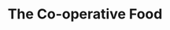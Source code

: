 ---
title: "The Co-operative Food"
url: /keighley/the-co-operative-food-victoria-road/
shop: supermarket
---